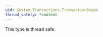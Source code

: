 ```yaml
---
uid: System.Transactions.TransactionScope
thread_safety: *content
---
```


This type is thread safe.


